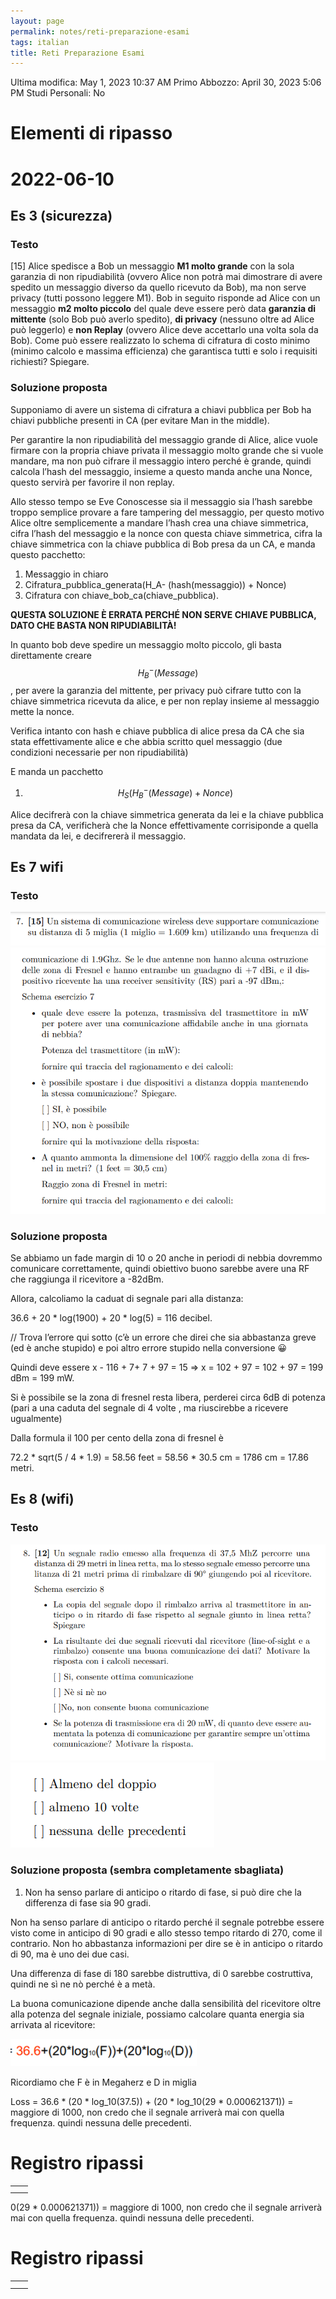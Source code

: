 ```yaml
---
layout: page
permalink: notes/reti-preparazione-esami
tags: italian
title: Reti Preparazione Esami
---
```


Ultima modifica: May 1, 2023 10:37 AM
Primo Abbozzo: April 30, 2023 5:06 PM
Studi Personali: No

# Elementi di ripasso

# 2022-06-10

## Es 3 (sicurezza)

### Testo

[15] Alice spedisce a Bob un messaggio **M1 molto grande** con la sola
garanzia di non ripudiabilità (ovvero Alice non potrà mai dimostrare di
avere spedito un messaggio diverso da quello ricevuto da Bob), ma non
serve privacy (tutti possono leggere M1). Bob in seguito risponde ad
Alice con un messaggio **m2 molto piccolo** del quale deve essere però
data **garanzia di mittente** (solo Bob può averlo spedito), **di privacy**
(nessuno oltre ad Alice può leggerlo) e **non Replay** (ovvero Alice deve
accettarlo una volta sola da Bob).
Come può essere realizzato lo schema di cifratura di costo minimo (minimo
calcolo e massima efficienza) che garantisca tutti e solo i requisiti richiesti?
Spiegare.

### Soluzione proposta

Supponiamo di avere un sistema di cifratura a chiavi pubblica per Bob ha chiavi pubbliche presenti in CA (per evitare Man in the middle).

Per garantire la non ripudiabilità del messaggio grande di Alice, alice vuole firmare con la propria chiave privata il messaggio molto grande che si vuole mandare, ma non può cifrare il messaggio intero perché è grande, quindi calcola l’hash del messaggio, insieme a questo manda anche una Nonce, questo servirà per favorire il non replay.

Allo stesso tempo se Eve Conoscesse sia il messaggio sia l’hash sarebbe troppo semplice provare a fare tampering del messaggio, per questo motivo Alice oltre semplicemente a mandare l’hash crea una chiave simmetrica, cifra l’hash del messaggio e la nonce con questa chiave simmetrica, cifra la chiave simmetrica con la chiave pubblica di Bob presa da un CA, e manda questo pacchetto:

1. Messaggio in chiaro
2. Cifratura_pubblica_generata(H_A- (hash(messaggio)) + Nonce)
3. Cifratura con chiave_bob_ca(chiave_pubblica).

**QUESTA SOLUZIONE È ERRATA PERCHÉ NON SERVE CHIAVE PUBBLICA, DATO CHE BASTA NON RIPUDIABILITÀ!**

In quanto bob deve spedire un messaggio molto piccolo, gli basta direttamente creare $$H_B^- (Message)$$, per avere la garanzia del mittente, per privacy può cifrare tutto con la chiave simmetrica ricevuta da alice, e per non replay insieme al messaggio mette la nonce.

Verifica intanto con hash e chiave pubblica di alice presa da CA che sia stata effettivamente alice e che abbia scritto quel messaggio (due condizioni necessarie per non ripudiabilità)

E manda un pacchetto

1. $$H_S(H_B^-(Message) + Nonce)$$

Alice decifrerà con la chiave simmetrica generata da lei e la chiave pubblica presa da CA, verificherà che la Nonce effettivamente corrisiponde a quella mandata da lei, e decifrererà il messaggio.

## Es 7 wifi

### Testo

<img src="/images/notes/image/universita/ex-notion/Reti Preparazione Esami/Untitled.png" alt="image/universita/ex-notion/Reti Preparazione Esami/Untitled">

<img src="/images/notes/image/universita/ex-notion/Reti Preparazione Esami/Untitled 1.png" alt="image/universita/ex-notion/Reti Preparazione Esami/Untitled 1">

### Soluzione proposta

Se abbiamo un fade margin di 10 o 20 anche in periodi di nebbia dovremmo comunicare correttamente, quindi obiettivo buono sarebbe avere una RF che raggiunga il ricevitore a -82dBm.

Allora, calcoliamo la caduat di segnale pari alla distanza:

36.6  + 20 * log(1900) + 20 * log(5) = 116 decibel.

// Trova l’errore qui sotto (c’è un errore che direi che sia abbastanza greve (ed è anche stupido) e poi altro errore stupido nella conversione 😀

Quindi deve essere x - 116 + 7+ 7 + 97 = 15 ⇒ x = 102 + 97 = 102 + 97 = 199 dBm = 199 mW.

Si è possibile se la zona di fresnel resta libera, perderei circa 6dB di potenza (pari a una caduta del segnale di 4 volte , ma riuscirebbe a ricevere ugualmente)

Dalla formula il 100 per cento della zona di fresnel è

72.2 * sqrt(5 / 4 * 1.9) = 58.56 feet = 58.56 * 30.5 cm = 1786 cm = 17.86 metri.

## Es 8 (wifi)

### Testo

<img src="/images/notes/image/universita/ex-notion/Reti Preparazione Esami/Untitled 2.png" alt="image/universita/ex-notion/Reti Preparazione Esami/Untitled 2">

<img src="/images/notes/image/universita/ex-notion/Reti Preparazione Esami/Untitled 3.png" alt="image/universita/ex-notion/Reti Preparazione Esami/Untitled 3">

### Soluzione proposta (sembra completamente sbagliata)

1. Non ha senso parlare di anticipo o ritardo di fase, si può dire che la differenza di fase sia 90 gradi.

Non ha senso parlare di anticipo o ritardo perché il segnale potrebbe essere visto come in anticipo di 90 gradi e allo stesso tempo ritardo di 270, come il contrario. Non ho abbastanza informazioni per dire se è in anticipo o ritardo di 90, ma è uno dei due casi.

Una differenza di fase di 180 sarebbe distruttiva, di 0 sarebbe costruttiva, quindi ne sì ne nò perché è a metà.

La buona comunicazione dipende anche dalla sensibilità del ricevitore oltre alla potenza del segnale iniziale, possiamo calcolare quanta energia sia arrivata al ricevitore:

<img src="/images/notes/image/universita/ex-notion/Reti Preparazione Esami/Untitled 4.png" alt="image/universita/ex-notion/Reti Preparazione Esami/Untitled 4">

Ricordiamo che F è in Megaherz e D in miglia

Loss = 36.6 * (20 * log_10(37.5)) + (20 * log_10(29 * 0.000621371)) = maggiore di 1000, non credo che il segnale arriverà mai con quella frequenza. quindi nessuna delle precedenti.

# Registro ripassi

|  |  |
| --- | --- |
|  |  |
|  |  |
0(29 * 0.000621371)) = maggiore di 1000, non credo che il segnale arriverà mai con quella frequenza. quindi nessuna delle precedenti.

# Registro ripassi

|  |  |
| --- | --- |
|  |  |
|  |  |